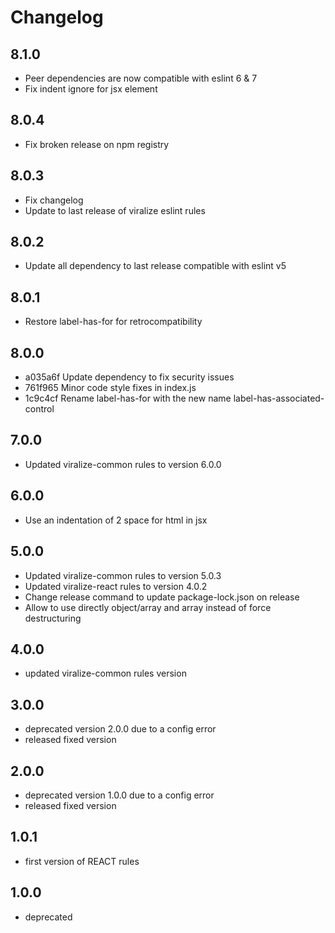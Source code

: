 # Changelog

## 8.1.0

- Peer dependencies are now compatible with eslint 6 & 7
- Fix indent ignore for jsx element

## 8.0.4

- Fix broken release on npm registry

## 8.0.3

- Fix changelog
- Update to last release of viralize eslint rules

## 8.0.2

- Update all dependency to last release compatible with eslint v5

## 8.0.1

- Restore label-has-for for retrocompatibility

## 8.0.0

- a035a6f Update dependency to fix security issues
- 761f965 Minor code style fixes in index.js
- 1c9c4cf Rename label-has-for with the new name label-has-associated-control

## 7.0.0

- Updated viralize-common rules to version 6.0.0

## 6.0.0

- Use an indentation of 2 space for html in jsx

## 5.0.0

- Updated viralize-common rules to version 5.0.3
- Updated viralize-react rules to version 4.0.2
- Change release command to update package-lock.json on release
- Allow to use directly object/array and array instead of force destructuring

## 4.0.0

- updated viralize-common rules version

## 3.0.0

- deprecated version 2.0.0 due to a config error
- released fixed version

## 2.0.0

- deprecated version 1.0.0 due to a config error
- released fixed version

## 1.0.1

- first version of REACT rules

## 1.0.0

- deprecated
